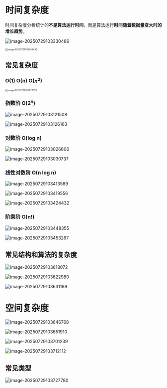 # 时间复杂度

时间复杂度分析统计的**不是算法运行时间**，而是算法运行**时间随着数据量变大时的增长趋势**。

![image-20250729103330486](pic/image-20250729103330486.png)



<img src="pic/image-20250729103543490.png" alt="image-20250729103543490" style="zoom:50%;" />



## 常见复杂度

### O(1) O(n) O($n^2$)

<img src="pic/image-20250729102927653.png" alt="image-20250729102927653" style="zoom:50%;" />



### 指数阶 O($2^n$)

![image-20250729103121508](pic/image-20250729103121508.png)

![image-20250729103126163](pic/image-20250729103126163.png)







### 对数阶 O(log n)

![image-20250729103026606](pic/image-20250729103026606.png)



![image-20250729103030737](pic/image-20250729103030737.png)



### 线性对数阶 O(n log n)

![image-20250729103413589](pic/image-20250729103413589.png)

![image-20250729103419556](pic/image-20250729103419556.png)

![image-20250729103424432](pic/image-20250729103424432.png)



### 阶乘阶 O(n!)

![image-20250729103448355](pic/image-20250729103448355.png)

![image-20250729103453267](pic/image-20250729103453267.png)



## 常见结构和算法的复杂度



![image-20250729103618072](pic/image-20250729103618072.png)



![image-20250729103622980](pic/image-20250729103622980.png)

![image-20250729103631189](pic/image-20250729103631189.png)









# 空间复杂度

![image-20250729103646768](pic/image-20250729103646768.png)

![image-20250729103651910](pic/image-20250729103651910.png)

![image-20250729103701239](pic/image-20250729103701239.png)

![image-20250729103712112](pic/image-20250729103712112.png)



## 常见类型

![image-20250729103727780](pic/image-20250729103727780.png)